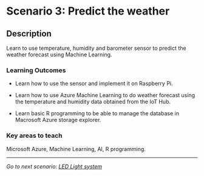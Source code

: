 # **Scenario 3: Predict the weather**

## **Description**

Learn to use temperature, humidity and barometer sensor to predict the weather forecast using Machine Learning.

### **Learning Outcomes**

- Learn how to use the sensor and implement it on Raspberry Pi.

- Learn how to use Azure Machine Learning to do weather forecast using the temperature and humidity data obtained from the IoT Hub.

- Learn basic R programming to be able to manage the database in Macrosoft Azure storage explorer.

### **Key areas to teach**

Microsoft  Azure, Machine Learning, AI, R programming.

------------------

*Go to next scenario: [LED Light system](./4.-LED_Light_system.md)*
